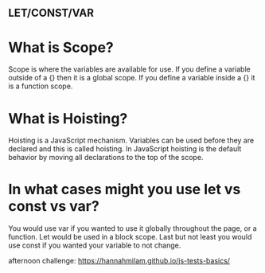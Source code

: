 ## LET/CONST/VAR

# What is Scope?
Scope is where the variables are available for use. If you define a variable outside of a {} then it is a global scope. If you define a variable inside a {} it is a function scope.

# What is Hoisting?

Hoisting is a JavaScript mechanism. Variables can be used before they are declared and this is called hoisting. In JavaScript hoisting is the default behavior by moving all declarations to the top of the scope.

# In what cases might you use let vs const vs var?

You would use var if you wanted to use it globally throughout the page, or a function. Let would be used in a block scope. Last but not least you would use const if you wanted your variable to not change.

afternoon challenge: https://hannahmilam.github.io/js-tests-basics/